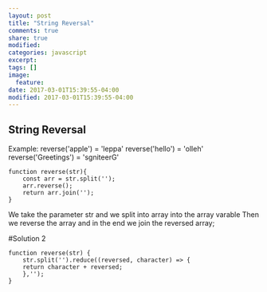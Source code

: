 ```yaml
---
layout: post
title: "String Reversal"
comments: true
share: true
modified:
categories: javascript
excerpt:
tags: []
image:
  feature:
date: 2017-03-01T15:39:55-04:00
modified: 2017-03-01T15:39:55-04:00
---
```


## String Reversal


Example:
reverse('apple') = 'leppa'
reverse('hello') = 'olleh'
reverse('Greetings') = 'sgniteerG'

~~~
function reverse(str){
	const arr = str.split('');
	arr.reverse();
	return arr.join('');
}
~~~
We take the parameter str and we split into array into the array varable
Then we reverse the array and in the end we join the reversed array;


#Solution 2
~~~
function reverse(str) {
	str.split('').reduce((reversed, character) => {
	return character + reversed;
	},'');
}
~~~